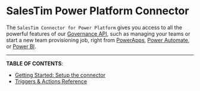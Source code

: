 # SalesTim Power Platform Connector
<Classification label="public" />

The `SalesTim Connector for Power Platform` gives you access to all the powerful features of our [Governance API](/api/), such as managing your teams or start a new team provisioning job, right from [PowerApps](https://powerapps.com), [Power Automate](https://flow.microsoft.com), or [Power BI](https://powerbi.microsoft.com).

---

**TABLE OF CONTENTS**:
- [Getting Started: Setup the connector](/power-platform/power-platform-connector)
- [Triggers & Actions Reference](/power-platform/power-platform-actions)
